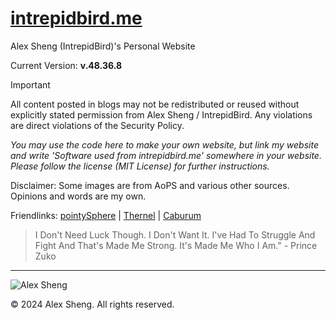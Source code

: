 # [intrepidbird.me](https://intrepidbird.me)

Alex Sheng (IntrepidBird)'s Personal Website

Current Version: **v.48.36.8**

> [!IMPORTANT]  
> All content posted in blogs may not be redistributed or reused without explicitly stated permission from Alex Sheng / IntrepidBird. Any violations are direct violations of the Security Policy.

*You may use the code here to make your own website, but link my website and write 'Software used from intrepidbird.me' somewhere in your website. Please follow the license (MIT License) for further instructions.*

Disclaimer: Some images are from AoPS and various other sources. Opinions and words are my own.

Friendlinks: [pointySphere](https://pointysphere.github.io) | [Thernel](https://thernel.me) | [Caburum](https://caburum.is-a.dev)

> I Don't Need Luck Though. I Don't Want It. I've Had To Struggle And Fight And That's Made Me Strong. It's Made Me Who I Am." - Prince Zuko
----------------------------------------------

![Alex Sheng](https://intrepidbird.me/images/intrepidmaths.jpg)

© 2024 Alex Sheng. All rights reserved.
